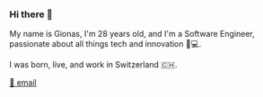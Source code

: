 ### Hi there 👋

My name is Gionas, I'm 28 years old, and I'm a Software Engineer, passionate about all things tech and innovation 🤖💻.

I was born, live, and work in Switzerland 🇨🇭.

[📨 email](mailto:hello@gionas.dev)
